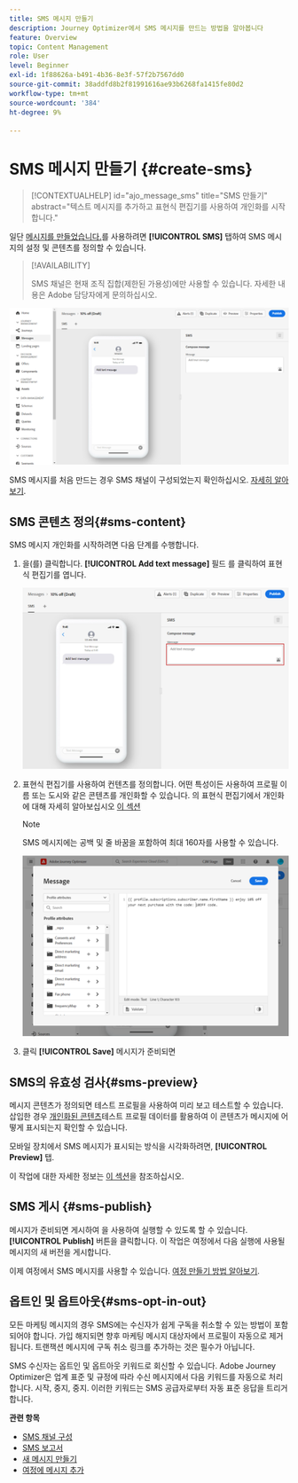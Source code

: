 ```yaml
---
title: SMS 메시지 만들기
description: Journey Optimizer에서 SMS 메시지를 만드는 방법을 알아봅니다
feature: Overview
topic: Content Management
role: User
level: Beginner
exl-id: 1f88626a-b491-4b36-8e3f-57f2b7567dd0
source-git-commit: 38addfd8b2f81991616ae93b6268fa1415fe80d2
workflow-type: tm+mt
source-wordcount: '384'
ht-degree: 9%

---
```


# SMS 메시지 만들기 {#create-sms}

>[!CONTEXTUALHELP]
>id="ajo_message_sms"
>title="SMS 만들기"
>abstract="텍스트 메시지를 추가하고 표현식 편집기를 사용하여 개인화를 시작합니다."

일단 [메시지를 만들었습니다.](get-started-content.md)를 사용하려면 **[!UICONTROL SMS]** 탭하여 SMS 메시지의 설정 및 콘텐츠를 정의할 수 있습니다.


>[!AVAILABILITY]
>
>SMS 채널은 현재 조직 집합(제한된 가용성)에만 사용할 수 있습니다. 자세한 내용은 Adobe 담당자에게 문의하십시오.

![](assets/sms_1.png)

SMS 메시지를 처음 만드는 경우 SMS 채널이 구성되었는지 확인하십시오. [자세히 알아보기](../configuration/sms-configuration.md).

## SMS 콘텐츠 정의{#sms-content}

SMS 메시지 개인화를 시작하려면 다음 단계를 수행합니다.

1. 을(를) 클릭합니다. **[!UICONTROL Add text message]** 필드 를 클릭하여 표현식 편집기를 엽니다.

   ![](assets/sms_3.png)

1. 표현식 편집기를 사용하여 컨텐츠를 정의합니다. 어떤 특성이든 사용하여 프로필 이름 또는 도시와 같은 콘텐츠를 개인화할 수 있습니다. 의 표현식 편집기에서 개인화에 대해 자세히 알아보십시오 [이 섹션](../personalization/personalize.md)

   >[!NOTE]
   >
   > SMS 메시지에는 공백 및 줄 바꿈을 포함하여 최대 160자를 사용할 수 있습니다.

   ![](assets/sms_2.png)

1. 클릭 **[!UICONTROL Save]** 메시지가 준비되면

## SMS의 유효성 검사{#sms-preview}

메시지 콘텐츠가 정의되면 테스트 프로필을 사용하여 미리 보고 테스트할 수 있습니다. 삽입한 경우 [개인화된 콘텐츠](../personalization/personalize.md)테스트 프로필 데이터를 활용하여 이 콘텐츠가 메시지에 어떻게 표시되는지 확인할 수 있습니다.

모바일 장치에서 SMS 메시지가 표시되는 방식을 시각화하려면, **[!UICONTROL Preview]** 탭.

이 작업에 대한 자세한 정보는 [이 섹션](../design/preview.md)을 참조하십시오.


## SMS 게시 {#sms-publish}

메시지가 준비되면 게시하여 을 사용하여 실행할 수 있도록 할 수 있습니다. **[!UICONTROL Publish]** 버튼을 클릭합니다. 이 작업은 여정에서 다음 실행에 사용될 메시지의 새 버전을 게시합니다.

이제 여정에서 SMS 메시지를 사용할 수 있습니다. [여정 만들기 방법 알아보기](../building-journeys/journey-gs.md).

## 옵트인 및 옵트아웃{#sms-opt-in-out}

모든 마케팅 메시지의 경우 SMS에는 수신자가 쉽게 구독을 취소할 수 있는 방법이 포함되어야 합니다. 가입 해지되면 향후 마케팅 메시지 대상자에서 프로필이 자동으로 제거됩니다. 트랜잭션 메시지에 구독 취소 링크를 추가하는 것은 필수가 아닙니다.

SMS 수신자는 옵트인 및 옵트아웃 키워드로 회신할 수 있습니다. Adobe Journey Optimizer은 업계 표준 및 규정에 따라 수신 메시지에서 다음 키워드를 자동으로 처리합니다. 시작, 중지, 중지. 이러한 키워드는 SMS 공급자로부터 자동 표준 응답을 트리거합니다.


**관련 항목**

* [SMS 채널 구성](../configuration/sms-configuration.md)
* [SMS 보고서](../reports/journey-global-report.md#sms-global)
* [새 메시지 만들기](get-started-content.md)
* [여정에 메시지 추가](../building-journeys/journeys-message.md)
